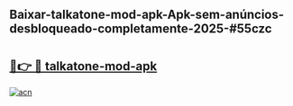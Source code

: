 ## Baixar-talkatone-mod-apk-Apk-sem-anúncios-desbloqueado-completamente-2025-#55czc

# <h2><a href="https://ainizakaria.my?title=talkatone-mod-apk&ref=20M">🔗👉 🔴 talkatone-mod-apk</a></h2>

[![acn](https://github.com/user-attachments/assets/0f9c940e-d8b0-45ae-aac7-cd30a18b3e1c)](https://ainizakaria.my?title=talkatone-mod-apk&ref=20M)

